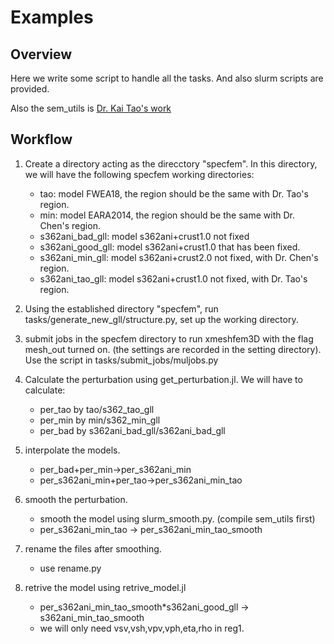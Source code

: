 # Examples

## Overview

Here we write some script to handle all the tasks. And also slurm scripts are provided.

Also the sem_utils is [Dr. Kai Tao's work](https://github.com/taotaokai/sem_utils)

## Workflow

1. Create a directory acting as the direcctory "specfem". In this directory, we will have the following specfem working directories:

   - tao: model FWEA18, the region should be the same with Dr. Tao's region.
   - min: model EARA2014, the region should be the same with Dr. Chen's region.
   - s362ani_bad_gll: model s362ani+crust1.0 not fixed
   - s362ani_good_gll: model s362ani+crust1.0 that has been fixed.
   - s362ani_min_gll: model s362ani+crust2.0 not fixed, with Dr. Chen's region.
   - s362ani_tao_gll: model s362ani+crust1.0 not fixed, with Dr. Tao's region.

2. Using the established directory "specfem", run tasks/generate_new_gll/structure.py, set up the working directory.

3. submit jobs in the specfem directory to run xmeshfem3D with the flag mesh_out turned on. (the settings are recorded in the setting directory). Use the script in tasks/submit_jobs/muljobs.py

4. Calculate the perturbation using get_perturbation.jl. We will have to calculate:

   - per_tao by tao/s362_tao_gll
   - per_min by min/s362_min_gll
   - per_bad by s362ani_bad_gll/s362ani_bad_gll

5. interpolate the models.

   - per_bad+per_min->per_s362ani_min
   - per_s362ani_min+per_tao->per_s362ani_min_tao

6. smooth the perturbation.

   - smooth the model using slurm_smooth.py. (compile sem_utils first)
   - per_s362ani_min_tao -> per_s362ani_min_tao_smooth

7. rename the files after smoothing.

   - use rename.py

8. retrive the model using retrive_model.jl
   - per_s362ani_min_tao_smooth\*s362ani_good_gll -> s362ani_min_tao_smooth
   - we will only need vsv,vsh,vpv,vph,eta,rho in reg1.
